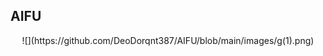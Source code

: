 ## AIFU
<div align="center">
  ![](https://github.com/DeoDorqnt387/AIFU/blob/main/images/g(1).png)
</div>
